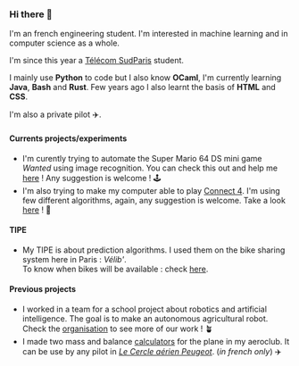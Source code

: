 ### Hi there 👋

I'm an french engineering student. I'm interested in machine learning and in computer science as a whole.  

I'm since this year a <a href ="https://www.telecom-sudparis.eu">Télécom SudParis</a> student.  

I mainly use **Python** to code but I also know **OCaml**, I'm currently learning **Java**, **Bash** and **Rust**. Few years ago I also learnt the basis of **HTML** and **CSS**.

I'm also a private pilot ✈️.  

#### Currents projects/experiments
- I'm curently trying to automate the Super Mario 64 DS mini game _Wanted_ using image recognition. You can check this out and help me <a href="https://github.com/Tamiir/AutoWantedMiniGame">here</a> !
Any suggestion is welcome !  🕹
- I'm also trying to make my computer able to play <a href="https://en.wikipedia.org/wiki/Connect_Four">Connect 4</a>. I'm using few different algorithms, again, any suggestion is welcome. Take a look <a href="https://github.com/Tamiir/Puissance4">here</a> ! 🧩

#### TIPE
- My TIPE is about prediction algorithms. I used them on the bike sharing system here in Paris : _Vélib'_.  
To know when bikes will be available : check <a href="https://github.com/Tamiir/TIPE">here</a>.

#### Previous projects  
- I worked in a team for a school project about robotics and artificial intelligence. The goal is to make an autonomous agricultural robot. Check the <a href='https://github.com/FarmIA/farmia'>organisation</a> to see more of our work ! 🪴
- I made two mass and balance <a href="https://github.com/Tamiir/Masse-Centrage">calculators</a> for the plane in my aeroclub. It can be use by any pilot in <a href="http://www.aeroclub-cercle-aerien-peugeot.com">_Le Cercle aérien Peugeot_</a>. (_in french only_) ✈️

<!--
**Tamiir/Tamiir** is a ✨ _special_ ✨ repository because its `README.md` (this file) appears on your GitHub profile.

Here are some ideas to get you started:

- 🔭 I’m currently working on ...
- 🌱 I’m currently learning ...
- 👯 I’m looking to collaborate on ...
- 🤔 I’m looking for help with ...
- 💬 Ask me about ...
- 📫 How to reach me: ...
- 😄 Pronouns: ...
- ⚡ Fun fact: ...
-->
